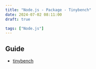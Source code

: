```yaml
---
title: "Node.js - Package - Tinybench"
date: 2024-07-02 08:11:00
draft: true

tags: ["Node.js"]
---
```


## Guide
- [tinybench](https://github.com/tinylibs/tinybench)
